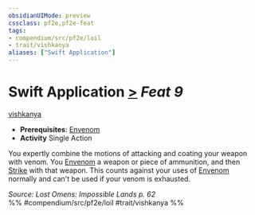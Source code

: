 ```yaml
---
obsidianUIMode: preview
cssclass: pf2e,pf2e-feat
tags:
- compendium/src/pf2e/loil
- trait/vishkanya
aliases: ["Swift Application"]
---
```

# Swift Application  [>](chapter-9-playing-the-game.md#Actions "Single Action") *Feat 9*  
[vishkanya](vishkanya-loil.md "Vishkanya Ancestry & Heritage Trait")  

- **Prerequisites**: [Envenom](envenom-loil.md)
- **Activity** Single Action

You expertly combine the motions of attacking and coating your weapon with venom. You [Envenom](envenom-loil.md) a weapon or piece of ammunition, and then [Strike](strike.md) with that weapon. This counts against your uses of [Envenom](envenom-loil.md) normally and can't be used if your venom is exhausted.

*Source: Lost Omens: Impossible Lands p. 62*  
%% #compendium/src/pf2e/loil #trait/vishkanya %%